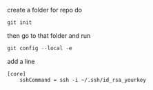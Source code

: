 create a folder for repo
do
```powershell
git init
``` 
then go to that folder and run 
```powershell
git config --local -e 
```


add a line 
```powerwshell
[core]
    sshCommand = ssh -i ~/.ssh/id_rsa_yourkey
```